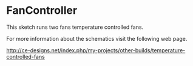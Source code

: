 FanController
=============

This sketch runs two fans temperature controlled fans.


For more information about the schematics visit the following web page.

http://ce-designs.net/index.php/my-projects/other-builds/temperature-controlled-fans
